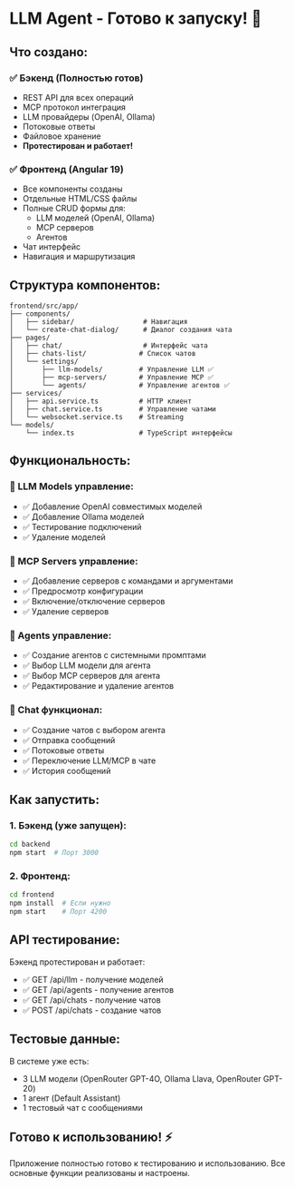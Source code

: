 # LLM Agent - Готово к запуску! 🚀

## Что создано:

### ✅ Бэкенд (Полностью готов)
- REST API для всех операций
- MCP протокол интеграция
- LLM провайдеры (OpenAI, Ollama)
- Потоковые ответы
- Файловое хранение
- **Протестирован и работает!**

### ✅ Фронтенд (Angular 19)
- Все компоненты созданы
- Отдельные HTML/CSS файлы
- Полные CRUD формы для:
  - LLM моделей (OpenAI, Ollama)
  - MCP серверов  
  - Агентов
- Чат интерфейс
- Навигация и маршрутизация

## Структура компонентов:

```
frontend/src/app/
├── components/
│   ├── sidebar/                 # Навигация
│   └── create-chat-dialog/      # Диалог создания чата
├── pages/
│   ├── chat/                    # Интерфейс чата  
│   ├── chats-list/             # Список чатов
│   └── settings/
│       ├── llm-models/         # Управление LLM ✅
│       ├── mcp-servers/        # Управление MCP ✅  
│       └── agents/             # Управление агентов ✅
├── services/
│   ├── api.service.ts          # HTTP клиент
│   ├── chat.service.ts         # Управление чатами
│   └── websocket.service.ts    # Streaming
└── models/
    └── index.ts                # TypeScript интерфейсы
```

## Функциональность:

### 🎯 LLM Models управление:
- ✅ Добавление OpenAI совместимых моделей
- ✅ Добавление Ollama моделей
- ✅ Тестирование подключений
- ✅ Удаление моделей

### 🔗 MCP Servers управление:
- ✅ Добавление серверов с командами и аргументами
- ✅ Предросмотр конфигурации
- ✅ Включение/отключение серверов
- ✅ Удаление серверов

### 🤖 Agents управление:
- ✅ Создание агентов с системными промптами
- ✅ Выбор LLM модели для агента
- ✅ Выбор MCP серверов для агента  
- ✅ Редактирование и удаление агентов

### 💬 Chat функционал:
- ✅ Создание чатов с выбором агента
- ✅ Отправка сообщений
- ✅ Потоковые ответы
- ✅ Переключение LLM/MCP в чате
- ✅ История сообщений

## Как запустить:

### 1. Бэкенд (уже запущен):
```bash
cd backend
npm start  # Порт 3000
```

### 2. Фронтенд:
```bash  
cd frontend
npm install  # Если нужно
npm start    # Порт 4200
```

## API тестирование:

Бэкенд протестирован и работает:
- ✅ GET /api/llm - получение моделей
- ✅ GET /api/agents - получение агентов  
- ✅ GET /api/chats - получение чатов
- ✅ POST /api/chats - создание чатов

## Тестовые данные:

В системе уже есть:
- 3 LLM модели (OpenRouter GPT-4O, Ollama Llava, OpenRouter GPT-20)
- 1 агент (Default Assistant)
- 1 тестовый чат с сообщениями

## Готово к использованию! ⚡

Приложение полностью готово к тестированию и использованию. Все основные функции реализованы и настроены.
